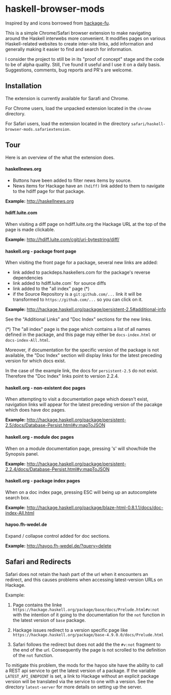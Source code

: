 
# haskell-browser-mods

Inspired by and icons borrowed from [hackage-fu](https://github.com/statusfailed/hackage-fu).

This is a simple Chrome/Safari browser extension to make navigating around the
Haskell interwebs more convenient. It modifies pages on various Haskell-related
websites to create inter-site links, add information and generally making it
easier to find and search for information.

I consider the project to still be in its "proof of concept" stage and the code to be of
alpha quality. Still, I've found it useful and I use it on a daily basis.  Suggestions,
comments, bug reports and PR's are welcome.

## Installation

The extension is currently available for Sarafi and Chrome.

For Chrome users, load the unpacked extension located in the `chrome` directory.

For Safari users, load the extension located in the directory `safari/haskell-browser-mods.safariextension`.

## Tour

Here is an overview of the what the extension does.

#### haskellnews.org

- Buttons have been added to filter news items by source.
- News items for Hackage have an `(hdiff)` link added to them to navigate to the hdiff page for that package.

__Example:__ http://haskellnews.org

#### hdiff.luite.com

When visiting a diff page on hdiff.luite.org the Hackage URL at the top of the page is made clickable.

__Example:__ http://hdiff.luite.com/cgit/uri-bytestring/diff/

#### haskell.org - package front page

When visiting the front page for a package, several new links are added:

- link added to packdeps.haskellers.com for the package's reverse dependencies
- link added to hdiff.luite.com` for source diffs
- link added to the "all index" page (*)
- if the Source Repository is a `git:github.com/...` link it will be transformed
to `https://github.com/...` so you can click on it.

__Example:__ http://hackage.haskell.org/package/persistent-2.5#additional-info

See the "Additional Links" and "Doc Index" sections for the new links.

(*) The "all index" page is the page which contains a list of all names defined in the package,
and this page may either be `docs-index.html` or `docs-index-All.html`.

Moreover, if documentation for the specific version of the package is not
available, the "Doc Index" section will display links for the
latest preceding version for which docs exist.

In the case of the example link, the docs for `persistent-2.5` do not exist. Therefore
the "Doc Index" links point to version 2.2.4.

#### haskell.org - non-existent doc pages

When attempting to visit a documentation page which doesn't exist,
navigation links will appear for the latest preceding version of
the pacakge which does have doc pages.

__Example:__ http://hackage.haskell.org/package/persistent-2.5/docs/Database-Persist.html#v:mapToJSON

#### haskell.org - module doc pages

When on a module documentation page, pressing 's' will show/hide the Synopsis panel.

__Example:__ http://hackage.haskell.org/package/persistent-2.2.4/docs/Database-Persist.html#v:mapToJSON

#### haskell.org - package index pages

When on a doc index page, pressing ESC will being up an autocomplete search box.

__Example:__ http://hackage.haskell.org/package/blaze-html-0.8.1.1/docs/doc-index-All.html

#### hayoo.fh-wedel.de

Expand / collapse control added for doc sections.

__Example:__ http://hayoo.fh-wedel.de/?query=delete

## Safari and Redirects

Safari does not retain the hash part of the url when it encounters an redirect,
and this causes problems when accessing latest-version URLs on Hackage.

Example:

1. Page contains the linke `https://hackage.haskell.org/package/base/docs/Prelude.html#v:not`
with the intention of it going to the documentation for the `not` function in the latest version of `base` package.

2. Hackage issues redirect to a version specific page like `https://hackage.haskell.org/package/base-4.9.0.0/docs/Prelude.html`

3. Safari follows the redirect but does not add the the `#v:not` fragment to the end of the url.
Consequently the page is not scrolled to the definition of the `not` function.

To mitigate this problem, the mods for the hayoo site have the ability to call a REST api service
to get the latest version of a package. If the variable `LATEST_API_ENDPOINT` is set, 
a link to Hackage without an explicit package version will be translated via the service to one
with a version.  See the directory `latest-server` for more details on setting up the server.

